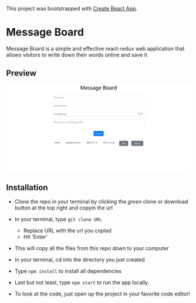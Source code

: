 This project was bootstrapped with [Create React App](https://github.com/facebook/create-react-app).

# Message Board
Message Board is a simple and effective react-redux web application that allows visitors to write down their words online and save it

## Preview
![Screenshot of Application](src/images/screenshot.JPG)

## Installation
- Clone the repo in your terminal by clicking the _green_ clone or download button at the top right and copyin the url
- In your terminal, type  ```git clone URL```
  - Replace URL with the url you copied
  - Hit 'Enter'
- This will copy all the files from this repo down to your computer
- In your terminal, cd into the directory you just created
- Type ```npm install``` to install all dependencies
- Last but not least, type ```npm start``` to run the app locally.

- To look at the code, just open up the project in your favorite code editor!
